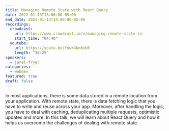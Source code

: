 ```yaml
---
title: Managing Remote State with React Query
date: 2022-01-13T13:00:00-05:00
end_date: 2021-01-13T14:00:00-05:00
recordings:
  crowdcast:
    url: https://www.crowdcast.io/e/managing-remote-state-in
    start_time: "04:40"
  youtube:
    url: https://youtu.be/YnwX4kn8nU0
    length: "38:25"
speakers:
  - jarel-fryer
categories:
  - webdev
featured: true
draft: false
---
```


In most applications, there is some data stored in a remote location from your application. With remote state, there is data fetching logic that you have to write and reuse across your app. Moreover, after handling the logic, you have to deal with caching, deduplicating multiple requests, optimistic updates and more. In this talk, we will learn about React Query and how it helps us overcome the challenges of dealing with remote state.
